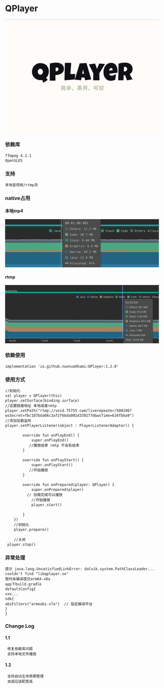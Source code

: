 # QPlayer

![Image text](https://github.com/nuonuoOkami/images/blob/main/qplayer.png.png)

### 依赖库

    ffmpeg 4.2.1 
    OpenSLES 

### 支持

    本地音视频/rtmp流

### native占用

#### 本地mp4

![Image text](https://github.com/nuonuoOkami/images/blob/main/mp4_native.png)

#### rtmp

![Image text](https://github.com/nuonuoOkami/images/blob/main/rtmp.png)

### 依赖使用

    implementation 'io.github.nuonuoOkami:QPlayer:1.2.0'

### 使用方式

    //初始化
    val player = QPlayer(this)
    player.setSurface(binding.surface)
    //设置链接地址 本地或者rmtp
    player.setPath("rtmp://void.75755.com/liverepeater/500106?wsSecret=fbc187bda06c3af2f6bda001d339277d&wsTime=634fbba9")
    //添加加载监听
    player.setPlayerListener(object : PlayerListenerAdapter() {

            override fun onPlayEnd() {
                super.onPlayEnd()
               //播放结束 rmtp 不会有结束
            }

            override fun onPlayStart() {
                super.onPlayStart()
               //开始播放
            }

            override fun onPrepared(player: QPlayer) {
                super.onPrepared(player)
              // 加载完成可以播放
                //开始播放
                player.start()

            }
        })
        //初始化
        player.prepare()
        
        //关闭
     player.stop()

### 异常处理

    提示 java.lang.UnsatisfiedLinkError: dalvik.system.PathClassLoader... couldn't find "libqplayer.so"
    暂时未编译提交arm64-v8a
    app下build.gradle 
    defaultConfig{
    xxx...
    ndk{
    abiFilters("armeabi-v7a")  // 指定编译平台
    }
    }

### Change Log

#### 1.1

     修复依赖库问题 
     支持本地文件播放

#### 1.2

     支持自动生命周期管理
     自适应适配宽高


    
    
    

